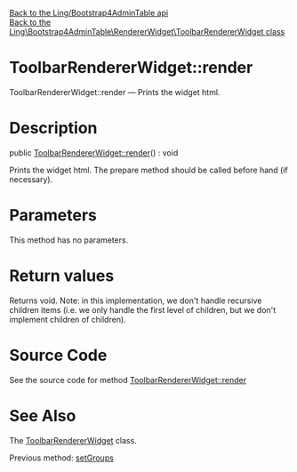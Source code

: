 [Back to the Ling/Bootstrap4AdminTable api](https://github.com/lingtalfi/Bootstrap4AdminTable/blob/master/doc/api/Ling/Bootstrap4AdminTable.md)<br>
[Back to the Ling\Bootstrap4AdminTable\RendererWidget\ToolbarRendererWidget class](https://github.com/lingtalfi/Bootstrap4AdminTable/blob/master/doc/api/Ling/Bootstrap4AdminTable/RendererWidget/ToolbarRendererWidget.md)


ToolbarRendererWidget::render
================



ToolbarRendererWidget::render — Prints the widget html.




Description
================


public [ToolbarRendererWidget::render](https://github.com/lingtalfi/Bootstrap4AdminTable/blob/master/doc/api/Ling/Bootstrap4AdminTable/RendererWidget/ToolbarRendererWidget/render.md)() : void




Prints the widget html.
The prepare method should be called before hand (if necessary).




Parameters
================

This method has no parameters.


Return values
================

Returns void.
Note: in this implementation, we don't handle recursive children items (i.e. we only handle
the first level of children, but we don't implement children of children).







Source Code
===========
See the source code for method [ToolbarRendererWidget::render](https://github.com/lingtalfi/Bootstrap4AdminTable/blob/master/RendererWidget/ToolbarRendererWidget.php#L50-L165)


See Also
================

The [ToolbarRendererWidget](https://github.com/lingtalfi/Bootstrap4AdminTable/blob/master/doc/api/Ling/Bootstrap4AdminTable/RendererWidget/ToolbarRendererWidget.md) class.

Previous method: [setGroups](https://github.com/lingtalfi/Bootstrap4AdminTable/blob/master/doc/api/Ling/Bootstrap4AdminTable/RendererWidget/ToolbarRendererWidget/setGroups.md)<br>

